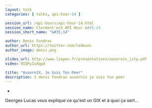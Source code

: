 ```yaml
---
layout: talk
categories: [ talks, api-hour-14 ]

session_url: /api-hours/api-hour-14.html
session_name: Clermont'ech API Hour &#35;14
session_short_name: "&#35;14"

author: Denis Fondras
author_url: https://twitter.com/ledeuns
author_image: denis.png

slides_url: http://www.liopen.fr/presentations/auvernix_jstp.pdf
video: 9IQPyIuXqq4

title: "AuvernIX, Je Suis Ton Peer"
description: 3 denis fondras auvernix je suis ton peer
---
```

-

Georges Lucas vous explique ce qu'est un GIX et à quoi ça sert...
